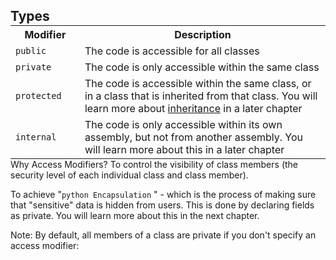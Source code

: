 ## Types

<div class="w3-responsive" style="margin:-16px 0;">
<table class="w3-table-all notranslate">
<tbody>
<tr>
<th style="width:22%">Modifier</th>
<th style="width:78%">Description</th>
</tr>
<tr>
<td><code class="w3-codespan">public</code></td>
<td>The code is accessible for all classes</td>
</tr>
<tr>
<td><code class="w3-codespan">private</code></td>
<td>The code is only accessible within the same class</td>
</tr>
<tr>
<td><code class="w3-codespan">protected</code></td>
<td>The code is accessible within the same class, or in a class that is 
inherited from that class. You will learn more about <a href="cs_inheritance.asp">inheritance</a> in a later chapter</td>
</tr>
<tr>
<td><code class="w3-codespan">internal</code></td>
<td>The code is only accessible within its own assembly, but not from another assembly. 
You will learn more about this in a later chapter</td>
</tr>
</tbody>
</table>
</div>

Why Access Modifiers?
To control the visibility of class members (the security level of each individual class and class member).

To achieve "```python
Encapsulation```
" - which is the process of making sure that "sensitive" data is hidden from users. This is done by declaring fields as private. You will learn more about this in the next chapter.

Note: By default, all members of a class are private if you don't specify an access modifier:
